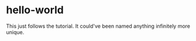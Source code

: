 # hello-world
This just follows the tutorial.  It  could've been named anything infinitely more unique.
